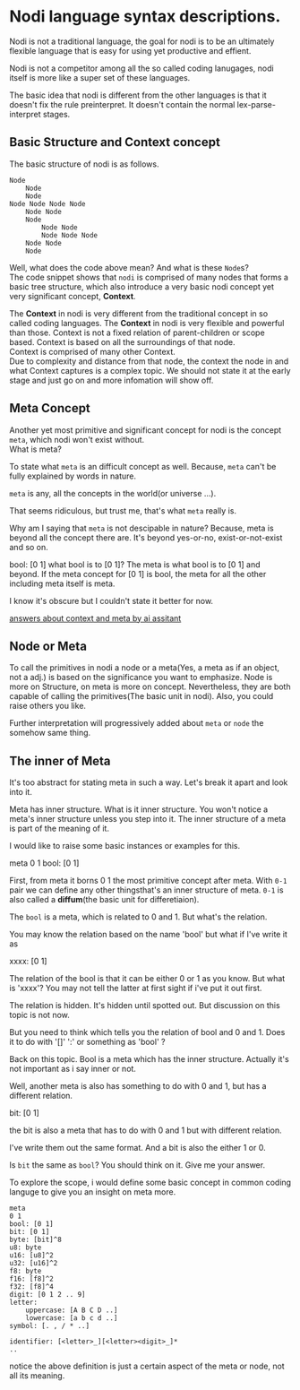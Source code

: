 # Nodi language syntax descriptions.

Nodi is not a traditional language, the goal for nodi is to be an ultimately flexible language that is easy for using yet productive and effient. 

Nodi is not a competitor among all the so called coding lanugages, nodi itself is more like a super set of these languages.

The basic idea that nodi is different from the other languages is that it doesn't fix the rule preinterpret. It doesn't contain the normal lex-parse-interpret stages. 

## Basic Structure and Context concept

The basic structure of nodi is as follows.

```nodi
Node 
    Node
    Node
Node Node Node Node
    Node Node
    Node
        Node Node
        Node Node Node
    Node Node
    Node
```
Well, what does the code above mean? And what is these `Node`s?  
The code snippet shows that `nodi` is comprised of many nodes that forms a basic tree structure, which also introduce a very basic nodi concept yet very significant concept, **Context**.  

The **Context** in nodi is very different from the traditional concept in so called coding languages. 
The **Context** in nodi is very flexible and powerful than those. 
Context is not a fixed relation of parent-children or scope based.
Context is based on all the surroundings of that node.  
Context is comprised of many other Context.   
Due to complexity and distance from that node, the context the node in and what Context captures is a complex topic. We should not state it at the early stage and just go on and more infomation will show off.

## Meta Concept

Another yet most primitive and significant concept for nodi is the concept `meta`, which nodi won't exist without.  
What is meta? 

To state what `meta` is an difficult concept as well. Because, `meta` can't be fully explained by words in nature.

`meta` is any, all the concepts in the world(or universe ...). 

That seems ridiculous, but trust me, that's what `meta` really is.  

Why am I saying that `meta` is not descipable in nature?  Because, meta is beyond all the concept there are.
It's beyond yes-or-no, exist-or-not-exist and so on.  

bool: [0 1] 
what bool is to [0 1]? The meta is what bool is to [0 1] and beyond.  If the meta concept for [0 1] is bool, the 
meta for all the other including meta itself is meta. 

I know it's obscure but I couldn't state it better for now.  

[answers about context and meta by ai assitant](./answers/context_meta.md)

## Node or Meta

To call the primitives in nodi a node or a meta(Yes, a meta as if an object, not a adj.) is based on the significance you want to emphasize. Node is more on Structure, on meta is more on concept. Nevertheless, they are both capable of calling the primitives(The basic unit in nodi). Also, you could raise others you like.

Further interpretation will progressively added about `meta` or `node` the somehow same thing.

## The inner of Meta

It's too abstract for stating meta in such a way. Let's break it apart and look into it.

Meta has inner structure. What is it inner structure. You won't notice a meta's inner structure unless you step into it. The inner structure of a meta is part of the meaning of it. 

I would like to raise some basic instances or examples for this.  

meta
0 1
bool: [0 1]

First, from meta it borns 0 1 the most primitive concept after meta. With `0-1` pair we can define any other thingsthat's an inner structure of meta. `0-1` is also called a **diffum**(the basic unit for differetiaion). 

The `bool` is a meta, which is related to 0 and 1. But what's the relation.  

You may know the relation based on the name 'bool' but what if I've write it as 

xxxx: [0 1] 

The relation of the bool is that it can be either 0 or 1 as you know. But what is 'xxxx'? 
You may not tell the latter at first sight if i've put it out first. 

The relation is hidden. It's hidden until spotted out. But discussion on this topic is not now.

But you need to think which tells you the relation of bool and 0 and 1. Does it to do with '[]' ':' or something as 'bool' ?

Back on this topic.  Bool is a meta which has the inner structure. Actually it's not important as i say inner or not.

Well, another meta is also has something to do with 0 and 1, but has a different relation.

bit: [0 1]

the bit is also a meta that has to do with 0 and 1 but with different relation.

I've write them out the same format. And a bit is also the either 1 or 0.  

Is `bit` the same as `bool`? You should think on it. Give me your answer.

To explore the scope, i would define some basic concept in common coding languge to give you an insight on meta more.

```nodi
meta
0 1 
bool: [0 1]
bit: [0 1]
byte: [bit]^8
u8: byte
u16: [u8]^2
u32: [u16]^2
f8: byte
f16: [f8]^2 
f32: [f8]^4 
digit: [0 1 2 .. 9]
letter: 
    uppercase: [A B C D ..]
    lowercase: [a b c d ..]
symbol: [. , / * ..]

identifier: [<letter>_][<letter><digit>_]*
..
```
notice the above definition is just a certain aspect of the meta or node, not all its  meaning. 
